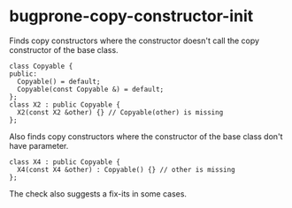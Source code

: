 bugprone-copy-constructor-init
==============================

Finds copy constructors where the constructor doesn't call the copy
constructor of the base class.

    class Copyable {
    public:
      Copyable() = default;
      Copyable(const Copyable &) = default;
    };
    class X2 : public Copyable {
      X2(const X2 &other) {} // Copyable(other) is missing
    };

Also finds copy constructors where the constructor of the base class
don't have parameter.

    class X4 : public Copyable {
      X4(const X4 &other) : Copyable() {} // other is missing
    };

The check also suggests a fix-its in some cases.
